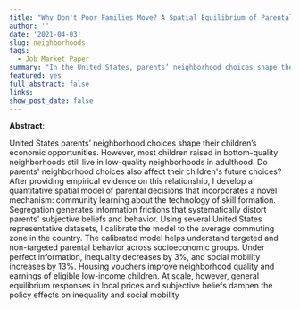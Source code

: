 ```yaml
---
title: "Why Don't Poor Families Move? A Spatial Equilibrium of Parental Decisions with Imperfect Information"
author: ''
date: '2021-04-03'
slug: neighborhoods
tags:
  - Job Market Paper
summary: "In the United States, parents’ neighborhood choices shape their children’s economic opportunities. However, most children raised in bottom-quality neighborhoods still live in low-quality neighborhoods in adulthood. Do parents' neighborhood choices also affect their children's future choices? After providing empirical evidence on this relationship, I develop a quantitative spatial model of parental decisions that incorporates a novel mechanism: social learning about the technology of skill formation. Segregation generates information frictions that systematically distort parents' subjective beliefs and behavior. Using several United States representative datasets, I calibrate the model to the average commuting zone in the country. The calibrated model helps understand targeted and non-targeted parental behavior across socioeconomic groups. Under perfect information, inequality decreases by 3%, and social mobility increases by 13%. Housing vouchers improve neighborhood quality and earnings of eligible low-income children. At scale, however, general equilibrium responses in local prices and subjective beliefs dampen the policy effects on inequality and social mobility."
featured: yes
full_abstract: false
links:
show_post_date: false
---
```


**Abstract**:

United States parents’ neighborhood choices shape their children’s economic opportunities. However, most children raised in bottom-quality neighborhoods still live in low-quality neighborhoods in adulthood. Do parents' neighborhood choices also affect their children's future choices? After providing empirical evidence on this relationship, I develop a quantitative spatial model of parental decisions that incorporates a novel mechanism: community learning about the technology of skill formation. Segregation generates information frictions that systematically distort parents' subjective beliefs and behavior. Using several United States representative datasets, I calibrate the model to the average commuting zone in the country. The calibrated model helps understand targeted and non-targeted parental behavior across socioeconomic groups. Under perfect information, inequality decreases by 3%, and social mobility increases by 13%. Housing vouchers improve neighborhood quality and earnings of eligible low-income children. At scale, however, general equilibrium responses in local prices and subjective beliefs dampen the policy effects on inequality and social mobility
